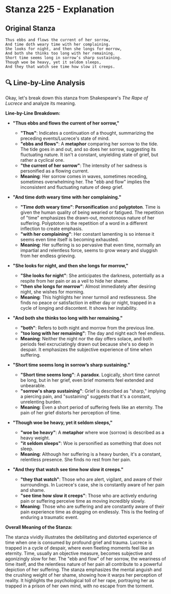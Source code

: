 # Stanza 225 - Explanation

## Original Stanza
```
Thus ebbs and flows the current of her sorrow,
And time doth weary time with her complaining.
She looks for night, and then she longs for morrow,
And both she thinks too long with her remaining.
Short time seems long in sorrow’s sharp sustaining.
Though woe be heavy, yet it seldom sleeps,
And they that watch see time how slow it creeps.
```

## 🔍 Line-by-Line Analysis
Okay, let's break down this stanza from Shakespeare's *The Rape of Lucrece* and analyze its meaning.

**Line-by-Line Breakdown:**

*   **"Thus ebbs and flows the current of her sorrow,"**

    *   **"Thus"**: Indicates a continuation of a thought, summarizing the preceding events/Lucrece's state of mind.
    *   **"ebbs and flows"**: A **metaphor** comparing her sorrow to the tide. The tide goes in and out, and so does her sorrow, suggesting its fluctuating nature. It isn't a constant, unyielding state of grief, but rather a cyclical one.
    *   **"the current of her sorrow"**: The intensity of her sadness is personified as a flowing current.
    *   **Meaning**: Her sorrow comes in waves, sometimes receding, sometimes overwhelming her. The "ebb and flow" implies the inconsistent and fluctuating nature of deep grief.

*   **"And time doth weary time with her complaining."**

    *   **"Time doth weary time"**: **Personification** and **polyptoton**. Time is given the human quality of being wearied or fatigued. The repetition of "time" emphasizes the drawn-out, monotonous nature of her suffering. Polyptoton is the repetition of a word in a different inflection to create emphasis.
    *   **"with her complaining"**: Her constant lamenting is so intense it seems even time itself is becoming exhausted.
    *   **Meaning**: Her suffering is so pervasive that even time, normally an impartial and relentless force, seems to grow weary and sluggish from her endless grieving.

*   **"She looks for night, and then she longs for morrow,"**

    *   **"She looks for night"**: She anticipates the darkness, potentially as a respite from her pain or as a veil to hide her shame.
    *   **"then she longs for morrow"**: Almost immediately after desiring night, she wishes for morning.
    *   **Meaning**: This highlights her inner turmoil and restlessness. She finds no peace or satisfaction in either day or night, trapped in a cycle of longing and discontent. It shows her instability.

*   **"And both she thinks too long with her remaining."**

    *   **"both"**: Refers to both night and morrow from the previous line.
    *   **"too long with her remaining"**: The day and night each feel endless.
    *   **Meaning**: Neither the night nor the day offers solace, and both periods feel excruciatingly drawn out because she's so deep in despair. It emphasizes the subjective experience of time when suffering.

*   **"Short time seems long in sorrow’s sharp sustaining."**

    *   **"Short time seems long"**: A **paradox**. Logically, short time cannot be long, but in her grief, even brief moments feel extended and unbearable.
    *   **"sorrow's sharp sustaining"**: Grief is described as "sharp," implying a piercing pain, and "sustaining" suggests that it's a constant, unrelenting burden.
    *   **Meaning**:  Even a short period of suffering feels like an eternity. The pain of her grief distorts her perception of time.

*   **"Though woe be heavy, yet it seldom sleeps,"**

    *   **"woe be heavy"**: A **metaphor** where woe (sorrow) is described as a heavy weight.
    *   **"it seldom sleeps"**: Woe is personified as something that does not sleep.
    *   **Meaning**: Although her suffering is a heavy burden, it's a constant, relentless presence. She finds no rest from her pain.

*   **"And they that watch see time how slow it creeps."**

    *   **"they that watch"**: Those who are alert, vigilant, and aware of their surroundings. In Lucrece's case, she is constantly aware of her pain and shame.
    *   **"see time how slow it creeps"**: Those who are actively enduring pain or suffering perceive time as moving incredibly slowly.
    *   **Meaning**: Those who are suffering and are constantly aware of their pain experience time as dragging on endlessly. This is the feeling of enduring a traumatic event.

**Overall Meaning of the Stanza:**

The stanza vividly illustrates the debilitating and distorted experience of time when one is consumed by profound grief and trauma. Lucrece is trapped in a cycle of despair, where even fleeting moments feel like an eternity. Time, usually an objective measure, becomes subjective and agonizingly slow for her. The "ebb and flow" of her sorrow, the weariness of time itself, and the relentless nature of her pain all contribute to a powerful depiction of her suffering. The stanza emphasizes the mental anguish and the crushing weight of her shame, showing how it warps her perception of reality. It highlights the psychological toll of her rape, portraying her as trapped in a prison of her own mind, with no escape from the torment.
